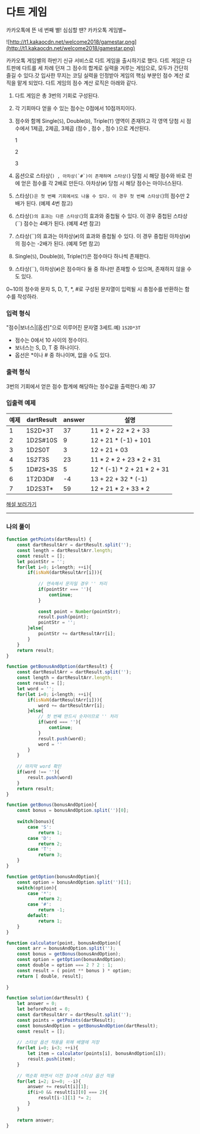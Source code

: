 # **다트 게임**

카카오톡에 뜬 네 번째 별! 심심할 땐? 카카오톡 게임별~

![http://t1.kakaocdn.net/welcome2018/gamestar.png](http://t1.kakaocdn.net/welcome2018/gamestar.png)

카카오톡 게임별의 하반기 신규 서비스로 다트 게임을 출시하기로 했다. 다트 게임은 다트판에 다트를 세 차례 던져 그 점수의 합계로 실력을 겨루는 게임으로, 모두가 간단히 즐길 수 있다.갓 입사한 무지는 코딩 실력을 인정받아 게임의 핵심 부분인 점수 계산 로직을 맡게 되었다. 다트 게임의 점수 계산 로직은 아래와 같다.

1. 다트 게임은 총 3번의 기회로 구성된다.
2. 각 기회마다 얻을 수 있는 점수는 0점에서 10점까지이다.
3. 점수와 함께 Single(`S`), Double(`D`), Triple(`T`) 영역이 존재하고 각 영역 당첨 시 점수에서 1제곱, 2제곱, 3제곱 (점수 , 점수 , 점수 )으로 계산된다.
    
    1
    
    2
    
    3
    
4. 옵션으로 스타상(``) , 아차상(`#`)이 존재하며 스타상(``) 당첨 시 해당 점수와 바로 전에 얻은 점수를 각 2배로 만든다. 아차상(`#`) 당첨 시 해당 점수는 마이너스된다.
5. 스타상(``)은 첫 번째 기회에서도 나올 수 있다. 이 경우 첫 번째 스타상(``)의 점수만 2배가 된다. (예제 4번 참고)
6. 스타상(``)의 효과는 다른 스타상(``)의 효과와 중첩될 수 있다. 이 경우 중첩된 스타상(``) 점수는 4배가 된다. (예제 4번 참고)
7. 스타상(``)의 효과는 아차상(`#`)의 효과와 중첩될 수 있다. 이 경우 중첩된 아차상(`#`)의 점수는 -2배가 된다. (예제 5번 참고)
8. Single(`S`), Double(`D`), Triple(`T`)은 점수마다 하나씩 존재한다.
9. 스타상(``), 아차상(`#`)은 점수마다 둘 중 하나만 존재할 수 있으며, 존재하지 않을 수도 있다.

0~10의 정수와 문자 S, D, T, *, #로 구성된 문자열이 입력될 시 총점수를 반환하는 함수를 작성하라.

### **입력 형식**

"점수|보너스|[옵션]"으로 이루어진 문자열 3세트.예) `1S2D*3T`

- 점수는 0에서 10 사이의 정수이다.
- 보너스는 S, D, T 중 하나이다.
- 옵선은 *이나 # 중 하나이며, 없을 수도 있다.

### **출력 형식**

3번의 기회에서 얻은 점수 합계에 해당하는 정수값을 출력한다.예) 37

### **입출력 예제**

| 예제 | dartResult | answer | 설명 |
| --- | --- | --- | --- |
| 1 | 1S2D*3T | 37 | 11 * 2 + 22 * 2 + 33 |
| 2 | 1D2S#10S | 9 | 12 + 21 * (-1) + 101 |
| 3 | 1D2S0T | 3 | 12 + 21 + 03 |
| 4 | 1S*2T*3S | 23 | 11 * 2 * 2 + 23 * 2 + 31 |
| 5 | 1D#2S*3S | 5 | 12 * (-1) * 2 + 21 * 2 + 31 |
| 6 | 1T2D3D# | -4 | 13 + 22 + 32 * (-1) |
| 7 | 1D2S3T* | 59 | 12 + 21 * 2 + 33 * 2 |

[해설 보러가기](http://tech.kakao.com/2017/09/27/kakao-blind-recruitment-round-1/)

---

### 나의 풀이

```javascript
function getPoints(dartResult) {
    const dartResultArr = dartResult.split('');
    const length = dartResultArr.length;
    const result = [];
    let pointStr = '';
    for(let i=0; i<length; ++i){
        if(isNaN(dartResultArr[i])){
            
            // 연속해서 문자일 경우 '' 처리 
            if(pointStr === ''){
                continue;
            }
               
            const point = Number(pointStr);
            result.push(point);
            pointStr = '';
        }else{
            pointStr += dartResultArr[i];
        }
    }
    return result;
}

function getBonusAndOption(dartResult) {
    const dartResultArr = dartResult.split('');
    const length = dartResultArr.length;
    const result = [];
    let word = '';
    for(let i=0; i<length; ++i){
        if(isNaN(dartResultArr[i])){
            word += dartResultArr[i];
        }else{
            // 첫 번째 만드시 숫자이므로 '' 처리
            if(word === ''){
                continue;
            }
            result.push(word);
            word = ''
        }
    }
    
    // 마지막 word 확인
    if(word !== ''){
        result.push(word)
    }
    return result;
}

function getBonus(bonusAndOption){
    const bonus = bonusAndOption.split('')[0];
    
    switch(bonus){
        case 'S':
            return 1;
        case 'D':
            return 2;
        case 'T':
            return 3;           
    }
}

function getOption(bonusAndOption){
    const option = bonusAndOption.split('')[1];
    switch(option){
        case '*':
            return 2;
        case '#':
            return -1;
        default:
            return 1;
    }
}

function calculator(point, bonusAndOption){
    const arr = bonusAndOption.split('');
    const bonus = getBonus(bonusAndOption);
    const option = getOption(bonusAndOption);
    const double = option === 2 ? 2 : 1;
    const result = ( point ** bonus ) * option;
    return [ double, result];
    
}

function solution(dartResult) {
    let answer = 0;
    let beforePoint = 0;
    const dartResultArr = dartResult.split('');
    const points = getPoints(dartResult);
    const bonusAndOption = getBonusAndOption(dartResult);
    const result = [];
    
    // 스타상 옵션 적용을 위해 배열에 저장 
    for(let i=0; i<3; ++i){
        let item = calculator(points[i], bonusAndOption[i]);
        result.push(item);
    }
    
    // 역순회 하면서 이전 점수에 스타상 옵션 적용
    for(let i=2; i>=0; --i){
        answer += result[i][1];
        if(i>0 && result[i][0] === 2){
            result[i-1][1] *= 2;
        }
    }
    
    return answer;
}
```
